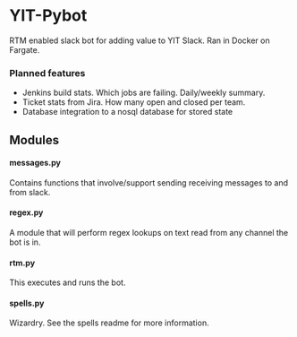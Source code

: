 # YIT-Pybot
RTM enabled slack bot for adding value to YIT Slack. Ran in Docker on Fargate. 

### Planned features

* Jenkins build stats. Which jobs are failing. Daily/weekly summary. 
* Ticket stats from Jira. How many open and closed per team.
* Database integration to a nosql database for stored state 

## Modules
#### messages.py
Contains functions that involve/support sending receiving messages to and from slack. 

#### regex.py
A module that will perform regex lookups on text read from any channel the bot is in. 

#### rtm.py
This executes and runs the bot. 

#### spells.py
Wizardry. See the spells readme for more information. 